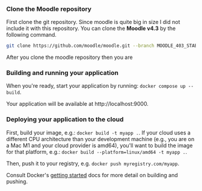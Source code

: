 ### Clone the Moodle repository
First clone the git repository. Since moodle is quite big in size I did not include it with this repository. You can clone the **Moodle v4.3** by the following command.
```bash
git clone https://github.com/moodle/moodle.git --branch MOODLE_403_STABLE
```

After you clone the moodle repository then you are 
### Building and running your application

When you're ready, start your application by running:
`docker compose up --build`.

Your application will be available at http://localhost:9000.

### Deploying your application to the cloud

First, build your image, e.g.: `docker build -t myapp .`.
If your cloud uses a different CPU architecture than your development
machine (e.g., you are on a Mac M1 and your cloud provider is amd64),
you'll want to build the image for that platform, e.g.:
`docker build --platform=linux/amd64 -t myapp .`.

Then, push it to your registry, e.g. `docker push myregistry.com/myapp`.

Consult Docker's [getting started](https://docs.docker.com/go/get-started-sharing/)
docs for more detail on building and pushing.